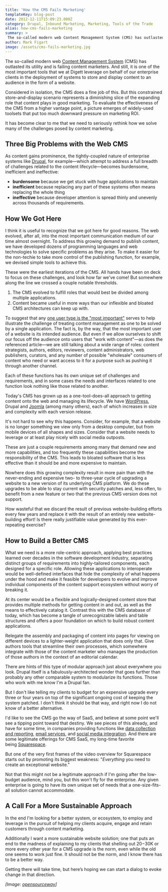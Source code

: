 ```yaml
---
title: 'How the CMS Fails Marketing'
templateKey: blog-post
date: 2012-12-11T15:09:23.000Z
category: Drupal, Inbound Marketing, Marketing, Tools of the Trade
alias: how-cms-fails-marketing
summary: > 
 The so-called modern web Content Management System (CMS) has outlasted its utility and is failing content marketers. And still, it is one of the most important tools that we at Digett leverage on behalf of our enterprise clients in the deployment of systems to store and display content to an audience in the form of a website.
author: Mark Figart
image: /assets/cms-fails-marketing.jpg
---
```


The so-called modern web [Content Management System](https://en.wikipedia.org/wiki/Content_management_system) (CMS) has outlasted its utility and is failing content marketers. And still, it is one of the most important tools that we at Digett leverage on behalf of our enterprise clients in the deployment of systems to store and display content to an audience in the form of a website.

Considered in isolation, the CMS does a fine job of this. But this constrained store-and-display scenario represents a diminishing slice of the expanding role that content plays in good marketing. To evaluate the effectiveness of the CMS from a higher vantage point, a picture emerges of widely-used toolsets that put too much downward pressure on marketing ROI.

It has become clear to me that we need to seriously rethink how we solve many of the challenges posed by content marketing.

Three Big Problems with the Web CMS
-----------------------------------

As content gains prominence, the tightly-coupled nature of enterprise systems like [Drupal](https://www.drupal.org/), for example—which attempt to address a full breadth of challenges related to the content lifecycle—becomes burdensome, inefficient and ineffective:

*   **burdensome** because we get stuck with huge applications to maintain
*   **inefficient** because replacing any part of these systems often means replacing the whole thing
*   **ineffective** because developer attention is spread thinly and unevenly across thousands of requirements.

How We Got Here
---------------

I think it is useful to recognize that we got here for good reasons. The web evolved, after all, into the most important communication medium of our time almost overnight. To address this growing demand to publish content, we have developed dozens of programming languages and web technologies to solve specific problems as they arise. To make it easier for the non-techie to take more control of the publishing function, for example, we devised simple tools to achieve this.

These were the earliest iterations of the CMS. All hands have been on deck to focus on these challenges, and look how far we've come! But somewhere along the line we crossed a couple notable thresholds.

1.  The CMS evolved to fulfill roles that would best be divided among multiple applications.
2.  Content became useful in more ways than our inflexible and bloated CMS architectures can keep up with.

To suggest that any [one user type is the "most important"](http://www.tsvenson.com/blog/2012/12/the-content-editors-are-your-most-important-users) serves to help illustrate the challenge of treating content management as one to be solved by a single application. The fact is, by the way, that the most important user of a website is its intended audience. But even if we allow ourselves to shift our focus off the audience onto users that "work with content"—as does the referenced article—we are still talking about a wide range of roles: content strategists, authors, editors, reviewers, content administrators, web publishers, curators, and any number of possible "wholesale" consumers of content who need or want access to it for a purpose such as pushing it through another channel.

Each of these functions has its own unique set of challenges and requirements, and in some cases the needs and interfaces related to one function look nothing like those related to another.

Today's CMS has grown up as a one-tool-does-all approach to getting content onto the web and managing its lifecycle. We have [WordPress](https://wordpress.org/), Drupal and [Joomla](https://www.joomla.org/) (among many others), each of which increases in size and complexity with each version release.

It's not hard to see why this happens. Consider, for example, that a website is no longer something we view only from a desktop computer, but from mobile devices of all shapes and sizes. Consider that a website needs to leverage or at least play nicely with social media outposts.

These are just a couple requirements among many that demand new and more capabilities, and too frequently these capabilities become the responsibility of the CMS. This leads to bloated software that is less effective than it should be and more expensive to maintain.

Nowhere does this growing complexity result in more pain than with the never-ending and expensive two- to three-year cycle of upgrading a website to a new version of its underlying CMS platform. We do these upgrades to be able to stay current with security patches and, less often, to benefit from a new feature or two that the previous CMS version does not support.

How wasteful that we discard the result of previous website-building efforts every few years and replace it with the result of an entirely new website-building effort! Is there really justifiable value generated by this ever-repeating exercise?

How to Build a Better CMS
-------------------------

What we need is a more role-centric approach, applying best practices learned over decades in the software development industry, separating distinct groups of requirements into highly-tailored components, each designed for a specific role. Allowing these applications to interoperate would be well-defined interfaces that hide the complexity of what happens under the hood and make it feasible for developers to evolve and improve individual components of the content support ecosystem without worry of breaking it.

At its center would be a flexible and logically-designed content store that provides multiple methods for getting content in and out, as well as the means to effectively catalog it. Contrast this with the CMS database of today, which has become a tangle of unrecognizable labels and table structures and offers a poor foundation on which to build robust content applications.

Relegate the assembly and packaging of content into pages for viewing on different devices to a lighter-weight application that does only that. Give authors tools that streamline their own processes, which somewhere integrate with those of the content marketer who manages the production of those authors in the context of an editorial calendar.

There are hints of this type of modular approach just about everywhere you look. Drupal itself is a fabulously-architected wonder that goes further than probably any other comparable system to modularize its functions. Those who work with me know I'm a Drupal fan.

But I don't like telling my clients to budget for an expensive upgrade every three or four years on top of the significant ongoing cost of keeping the system patched. I don't think it should be that way, and right now I do not know of a better alternative.

I'd like to see the CMS go the way of SaaS, and believe at some point we'll see a tipping point toward that destiny. We see pieces of this already, and have for some time, in companies providing functions like [data collection and reporting](http://www.google.com/analytics/), [email services](http://www.serversmtp.com/), and [social media integration](http://www.oneall.com/). And there are some legitimate offerings for CMS SaaS, my long-time favorite being [Squarespace](http://www.squarespace.com/).

But one of the very first frames of the video overview for Squarespace starts out by promoting its biggest weakness: "_Everything_ you need to create an exceptional website."

Not that this might not be a legitimate approach if I'm going after the low-budget audience, mind you, but this won't fly for the enterprise. Any given enterprise is going to have its own unique set of needs that a one-size-fits-all solution cannot accommodate.

A Call For a More Sustainable Approach
--------------------------------------

In the end I'm looking for a better system, or ecosystem, to employ and leverage in the pursuit of helping my clients acquire, engage and retain customers through content marketing.

Additionally I want a more sustainable website solution; one that puts an end to the madness of explaining to my clients that shelling out $20-$30K or more every other year for a CMS upgrade is the norm, even while the old one seems to work just fine. It should not be the norm, and I know there has to be a better way.

Getting there will take time, but here’s hoping we can start a dialog to evoke change in that direction.  

_\[Image: [opensourceway](http://www.flickr.com/photos/opensourceway/4554851174/)\]_